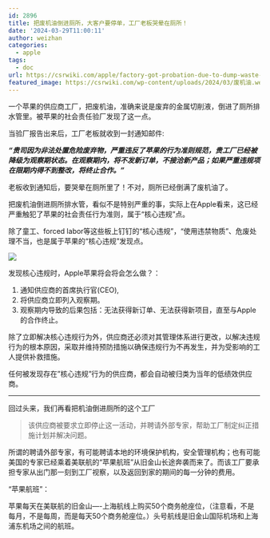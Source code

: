 ```yaml
---
id: 2896
title: 把废机油倒进厕所，大客户要停单，工厂老板哭晕在厕所！
date: '2024-03-29T11:00:11'
author: weizhan
categories:
  - apple
tags:
  - doc
url: https://csrwiki.com/apple/factory-got-probation-due-to-dump-waste-into-toilet
featured_image: https://csrwiki.com/wp-content/uploads/2024/03/废机油.webp
---
```


一个苹果的供应商工厂，把废机油，准确来说是废弃的金属切削液，倒进了厕所排水管里。被苹果的社会责任验厂发现了这一点。

当验厂报告出来后，工厂老板就收到一封通知邮件:

***“贵司因为非法处置危险废弃物，严重违反了苹果的行为准则规范，贵工厂已经被降级为观察期状态。在观察期内，将不发新订单，不接洽新产品；如果严重违规项在限期内得不到整改，将终止合作。”***

老板收到通知后，要哭晕在厕所里了！不对，厕所已经倒满了废机油了。

把废机油倒进厕所排水管，看似不是特别严重的事，实际上在Apple看来，这已经严重触犯了苹果的社会责任行为准则，属于“核心违规”点。

除了童工、forced labor等这些板上钉钉的“核心违规”，“使用违禁物质”、危废处理不当，也是属于苹果的“核心违规”发现点。

![](https://csrwiki.com/wp-content/uploads/2024/03/image-19.png)

发现核心违规时，Apple苹果将会将会怎么做？：

1. 通知供应商的首席执行官(CEO),
2. 将供应商立即列入观察期。
3. 观察期内导致的后果包括：无法获得新订单、无法获得新项目，直至与Apple 的合作终止。

除了立即解决核心违规行为外，供应商还必须对其管理体系进行更改，以解决违规行为的根本原因，采取并维持预防措施以确保违规行为不再发生，并为受影响的工人提供补救措施。

任何被发现存在”核心违规”行为的供应商，都会自动被归类为当年的低绩效供应商。

***

回过头来，我们再看把机油倒进厕所的这个工厂

> 该供应商被要求立即停止这一活动，并聘请外部专家，帮助工厂制定纠正措施计划并解决问题。

所谓的聘请外部专家，有可能聘请本地的环境保护机构，安全管理机构；也有可能美国的专家已经乘着美联航的“苹果航班”从旧金山长途奔袭而来了。而该工厂要承担专家从出门那一刻到工厂视察，以及返回到家的期间的每一分钟的费用。

“苹果航班”：

苹果每天在美联航的旧金山—-上海航线上购买50个商务舱座位，（注意看，不是每月，不是每周，而是每天50个商务舱座位。）头号航线是旧金山国际机场和上海浦东机场之间的航班。
